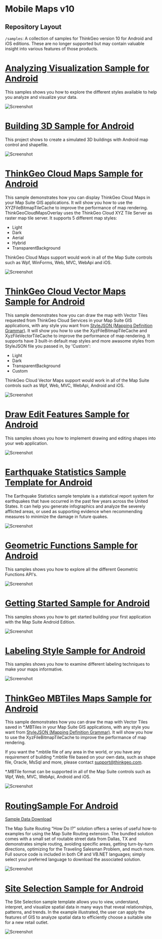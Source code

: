 # Mobile Maps v10

## Repository Layout

`/samples`: A collection of samples for ThinkGeo version 10 for Android and iOS editions.  These are no longer supported but may contain valuable insight into various features of those products.

# [Analyzing Visualization Sample for Android](https://gitlab.com/thinkgeo/public/thinkgeo-mobile-maps/-/tree/support/v10/samples/Android/AnalyzingVisualizationSample)

This samples shows you how to explore the different styles available to help you analyze and visualize your data.

![Screenshot](https://gitlab.com/thinkgeo/public/thinkgeo-mobile-maps/-/raw/support/v10/samples/Android/AnalyzingVisualizationSample/ScreenShot.png)

# [Building 3D Sample for Android](https://gitlab.com/thinkgeo/public/thinkgeo-mobile-maps/-/tree/support/v10/samples/Android/Building3DSample)

This project shows to create a simulated 3D buildings with Android map control and shapefile.

![Screenshot](https://gitlab.com/thinkgeo/public/thinkgeo-mobile-maps/-/raw/support/v10/samples/Android/Building3DSample/Screenshot.png)

# [ThinkGeo Cloud Maps Sample for Android](https://gitlab.com/thinkgeo/public/thinkgeo-mobile-maps/-/tree/support/v10/samples/Android/CloudMapsSample)

This sample demonstrates how you can display ThinkGeo Cloud Maps in your Map Suite GIS applications. It will show you how to use the XYZFileBitmapTileCache to improve the performance of map rendering. ThinkGeoCloudMapsOverlay uses the ThinkGeo Cloud XYZ Tile Server as raster map tile server. It supports 5 different map styles:
- Light
- Dark
- Aerial
- Hybrid
- TransparentBackground

ThinkGeo Cloud Maps support would work in all of the Map Suite controls such as Wpf, WinForms, Web, MVC, WebApi and iOS.

![Screenshot](https://gitlab.com/thinkgeo/public/thinkgeo-mobile-maps/-/raw/support/v10/samples/Android/CloudMapsSample/Screenshot.gif)

# [ThinkGeo Cloud Vector Maps Sample for Android](https://gitlab.com/thinkgeo/public/thinkgeo-mobile-maps/-/tree/support/v10/samples/Android/CloudVectorMaps)

This sample demonstrates how you can draw the map with Vector Tiles requested from ThinkGeo Cloud Services in your Map Suite GIS applications, with any style you want from [StyleJSON (Mapping Definition Grammar)](https://wiki.thinkgeo.com/wiki/thinkgeo_stylejson). It will show you how to use the XyzFileBitmapTileCache and XyzFileVectorTileCache to improve the performance of map rendering. It supports have 3 built-in default map styles and more awasome styles from StyleJSON file you passed in, by 'Custom':
- Light
- Dark
- TransparentBackground
- Custom

ThinkGeo Cloud Vector Maps support would work in all of the Map Suite controls such as Wpf, Web, MVC, WebApi, Android and iOS.

![Screenshot](https://gitlab.com/thinkgeo/public/thinkgeo-mobile-maps/-/raw/support/v10/samples/Android/CloudVectorMaps/Screenshot.gif)

# [Draw Edit Features Sample for Android](https://gitlab.com/thinkgeo/public/thinkgeo-mobile-maps/-/tree/support/v10/samples/Android/DrawAndEditFeatures)

This samples shows you how to implement drawing and editing shapes into your web application.

![Screenshot](https://gitlab.com/thinkgeo/public/thinkgeo-mobile-maps/-/raw/support/v10/samples/Android/DrawAndEditFeatures/ScreenShot.png)

# [Earthquake Statistics Sample Template for Android](https://gitlab.com/thinkgeo/public/thinkgeo-mobile-maps/-/tree/support/v10/samples/Android/EarthquakesStatistics)

The Earthquake Statistics sample template is a statistical report system for earthquakes that have occurred in the past few years across the United States. It can help you generate infographics and analyze the severely afflicted areas, or used as supporting evidence when recommending measures to minimize the damage in future quakes.

![Screenshot](https://gitlab.com/thinkgeo/public/thinkgeo-mobile-maps/-/raw/support/v10/samples/Android/EarthquakesStatistics/ScreenShot.png)

# [Geometric Functions Sample for Android](https://gitlab.com/thinkgeo/public/thinkgeo-mobile-maps/-/tree/support/v10/samples/Android/GeometricFunctions)

This samples shows you how to explore all the different Geometric Functions API's.

![Screenshot](https://gitlab.com/thinkgeo/public/thinkgeo-mobile-maps/-/raw/support/v10/samples/Android/GeometricFunctions/ScreenShot.png)

# [Getting Started Sample for Android](https://gitlab.com/thinkgeo/public/thinkgeo-mobile-maps/-/tree/support/v10/samples/Android/GettingStartedSample)

This samples shows you how to get started building your first application with the Map Suite Android Edition.

![Screenshot](https://gitlab.com/thinkgeo/public/thinkgeo-mobile-maps/-/raw/support/v10/samples/Android/GettingStartedSample/ScreenShot.png)

# [Labeling Style Sample for Android](https://gitlab.com/thinkgeo/public/thinkgeo-mobile-maps/-/tree/support/v10/samples/Android/LabelingStyleSample)

This samples shows you how to examine different labeling techniques to make your maps informative.

![Screenshot](https://gitlab.com/thinkgeo/public/thinkgeo-mobile-maps/-/raw/support/v10/samples/Android/LabelingStyleSample/ScreenShot.png)

# [ThinkGeo MBTiles Maps Sample for Android](https://gitlab.com/thinkgeo/public/thinkgeo-mobile-maps/-/tree/support/v10/samples/Android/MBTilesMapsSample)

This sample demonstrates how you can draw the map with Vector Tiles saved in *.MBTiles in your Map Suite GIS applications, with any style you want from [StyleJSON (Mapping Definition Grammar)](https://wiki.thinkgeo.com/wiki/thinkgeo_stylejson). It will show you how to use the XyzFileBitmapTileCache to improve the performance of map rendering.


If you want the *.mbtile file of any area in the world, or you have any requirement of building *.mbtile file based on your own data, such as shape file, Oracle, MsSql and more, please contact support@thinkgeo.com.


*.MBTile format can be supported in all of the Map Suite controls such as Wpf, Web, MVC, WebApi, Android and iOS.

![Screenshot](https://gitlab.com/thinkgeo/public/thinkgeo-mobile-maps/-/raw/support/v10/samples/Android/MBTilesMapsSample/Screenshot.gif)

# [RoutingSample For Android](https://gitlab.com/thinkgeo/public/thinkgeo-mobile-maps/-/tree/support/v10/samples/Android/RoutingSample)

[Sample Data Download](http://wiki.thinkgeo.com/wiki/_media/routing/routing_howdoi_samples_data.zip)

The Map Suite Routing “How Do I?” solution offers a series of useful how-to examples for using the Map Suite Routing extension. The bundled solution comes with a small set of routable street data from Dallas, TX and demonstrates simple routing, avoiding specific areas, getting turn-by-turn directions, optimizing for the Traveling Salesman Problem, and much more. Full source code is included in both C# and VB.NET languages; simply select your preferred language to download the associated solution.

![Screenshot](https://gitlab.com/thinkgeo/public/thinkgeo-mobile-maps/-/raw/support/v10/samples/Android/RoutingSample/ScreenShot.png)

# [Site Selection Sample for Android](https://gitlab.com/thinkgeo/public/thinkgeo-mobile-maps/-/tree/support/v10/samples/Android/SiteSelectionSample)

The Site Selection sample template allows you to view, understand, interpret, and visualize spatial data in many ways that reveal relationships, patterns, and trends. In the example illustrated, the user can apply the features of GIS to analyze spatial data to efficiently choose a suitable site for a new retail outlet.

![Screenshot](https://gitlab.com/thinkgeo/public/thinkgeo-mobile-maps/-/raw/support/v10/samples/Android/SiteSelectionSample/ScreenShot.png)

